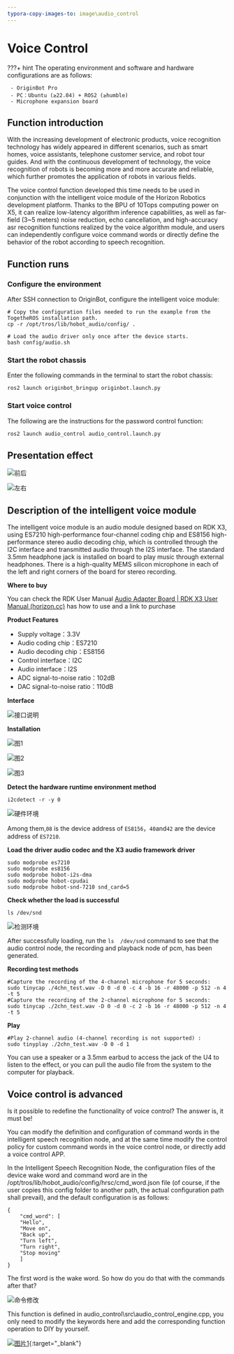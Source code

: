 ```yaml
---
typora-copy-images-to: image\audio_control
---
```


# **Voice Control**

???+ hint
    The operating environment and software and hardware configurations are as follows:

     - OriginBot Pro
     - PC：Ubuntu (≥22.04) + ROS2 (≥humble)
     - Microphone expansion board



## **Function introduction**

With the increasing development of electronic products, voice recognition technology has widely appeared in different scenarios, such as smart homes, voice assistants, telephone customer service, and robot tour guides. And with the continuous development of technology, the voice recognition of robots is becoming more and more accurate and reliable, which further promotes the application of robots in various fields.

The voice control function developed this time needs to be used in conjunction with the intelligent voice module of the Horizon Robotics development platform. Thanks to the BPU of 10Tops computing power on X5, it can realize low-latency algorithm inference capabilities, as well as far-field (3~5 meters) noise reduction, echo cancellation, and high-accuracy asr recognition functions realized by the voice algorithm module, and users can independently configure voice command words or directly define the behavior of the robot according to speech recognition.

## **Function runs**

### **Configure the environment**

After SSH connection to OriginBot, configure the intelligent voice module:

```
# Copy the configuration files needed to run the example from the TogetheROS installation path.
cp -r /opt/tros/lib/hobot_audio/config/ .

# Load the audio driver only once after the device starts.
bash config/audio.sh
```

### **Start the robot chassis**

Enter the following commands in the terminal to start the robot chassis:

```
ros2 launch originbot_bringup originbot.launch.py
```

### **Start voice control**

The following are the instructions for the password control function:

``` bash
ros2 launch audio_control audio_control.launch.py
```



## **Presentation effect**

![前后](../../assets/img/audio_control/前后.gif)

![左右](../../assets/img/audio_control/左右.gif)

## **Description of the intelligent voice module**

The intelligent voice module is an audio module designed based on RDK X3, using ES7210 high-performance four-channel coding chip and ES8156 high-performance stereo audio decoding chip, which is controlled through the I2C interface and transmitted audio through the I2S interface. The standard 3.5mm headphone jack is installed on board to play music through external headphones. There is a high-quality MEMS silicon microphone in each of the left and right corners of the board for stereo recording.

**Where to buy**

You can check the RDK User Manual [Audio Adapter Board | RDK X3 User Manual (horizon.cc)](https://developer.horizon.cc/documents_rdk/hardware_development/rdk_x3/audio_board)
has how to use and a link to purchase

**Product Features**

- Supply voltage：3.3V
- Audio coding chip：ES7210
- Audio decoding chip：ES8156
- Control interface：I2C
- Audio interface：I2S
- ADC signal-to-noise ratio：102dB
- DAC signal-to-noise ratio：110dB

**Interface**

![接口说明](../../assets/img/audio_control/接口说明.png)

**Installation**

![图1](../../assets/img/audio_control/图1.png)

![图2](../../assets/img/audio_control/图2.png)

![图3](../../assets/img/audio_control/图3.png)

**Detect the hardware runtime environment method**

```
i2cdetect -r -y 0
```

![硬件环境](../../assets/img/audio_control/硬件环境.png)

Among them,`08` is the device address of `ES8156`，`40`and`42` are the device address of  `ES7210`.

**Load the driver audio codec and the X3 audio framework driver**

```
sudo modprobe es7210
sudo modprobe es8156
sudo modprobe hobot-i2s-dma
sudo modprobe hobot-cpudai
sudo modprobe hobot-snd-7210 snd_card=5
```

**Check whether the load is successful**

```
ls /dev/snd
```

![检测环境](../../assets/img/audio_control/检测环境.png)

After successfully loading, run the `ls  /dev/snd`  command to see that the audio control node, the recording and playback node of pcm, has been generated.

**Recording test methods**

```
#Capture the recording of the 4-channel microphone for 5 seconds:
sudo tinycap ./4chn_test.wav -D 0 -d 0 -c 4 -b 16 -r 48000 -p 512 -n 4 -t 5
#Capture the recording of the 2-channel microphone for 5 seconds:
sudo tinycap ./2chn_test.wav -D 0 -d 0 -c 2 -b 16 -r 48000 -p 512 -n 4 -t 5
```

**Play**

```
#Play 2-channel audio (4-channel recording is not supported) :
sudo tinyplay ./2chn_test.wav -D 0 -d 1
```

You can use a speaker or a 3.5mm earbud to access the jack of the U4 to listen to the effect, or you can pull the audio file from the system to the computer for playback.

## **Voice control is advanced**

Is it possible to redefine the functionality of voice control? The answer is, it must be!

You can modify the definition and configuration of command words in the intelligent speech recognition node, and at the same time modify the control policy for custom command words in the voice control node, or directly add a voice control APP.

In the Intelligent Speech Recognition Node, the configuration files of the device wake word and command word are in the /opt/tros/lib/hobot_audio/config/hrsc/cmd_word.json file (of course, if the user copies this config folder to another path, the actual configuration path shall prevail), and the default configuration is as follows:

```
{
    "cmd_word": [
    "Hello",
    "Move on",
    "Back up",
    "Turn left",
    "Turn right",
    "Stop moving"
    ]
}
```

The first word is the wake word. So how do you do that with the commands after that?

![命令修改](../../assets/img/audio_control/命令修改.png)

This function is defined in audio_control\src\audio_control_engine.cpp, you only need to modify the keywords here and add the corresponding function operation to DIY by yourself.



[![图片1](../../assets/img/footer.png)](https://www.guyuehome.com/){:target="_blank"}
